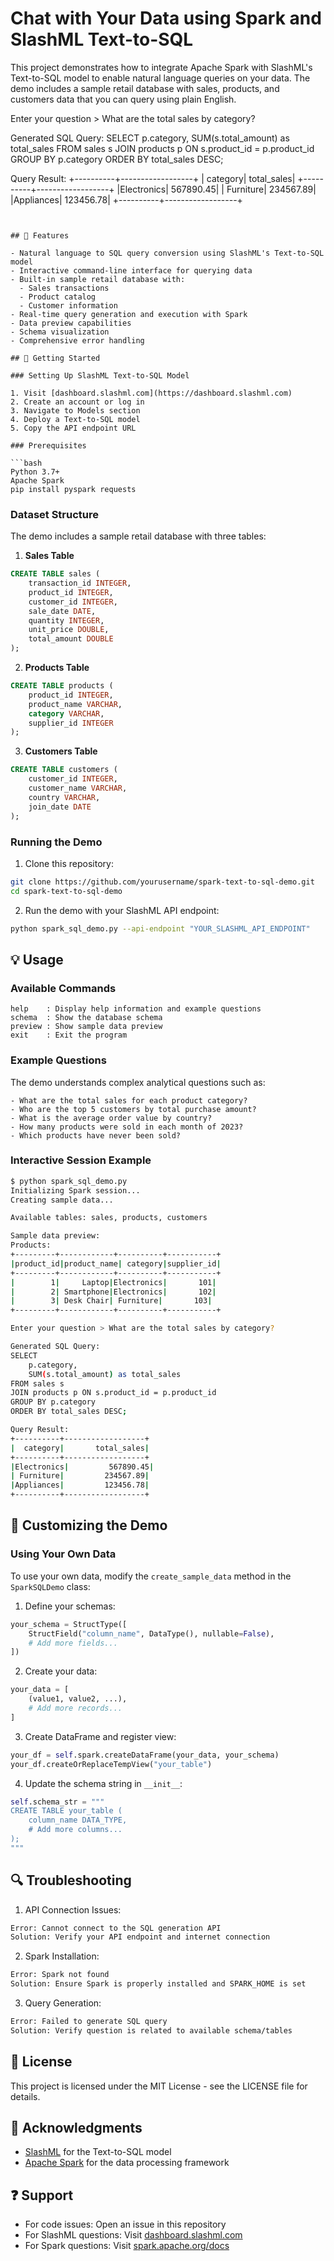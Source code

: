 # Chat with Your Data using Spark and SlashML Text-to-SQL

This project demonstrates how to integrate Apache Spark with SlashML's Text-to-SQL model to enable natural language queries on your data. The demo includes a sample retail database with sales, products, and customers data that you can query using plain English.

Enter your question > What are the total sales by category?

Generated SQL Query:
SELECT 
    p.category,
    SUM(s.total_amount) as total_sales
FROM sales s
JOIN products p ON s.product_id = p.product_id
GROUP BY p.category
ORDER BY total_sales DESC;

Query Result:
+----------+------------------+
|  category|       total_sales|
+----------+------------------+
|Electronics|         567890.45|
| Furniture|         234567.89|
|Appliances|         123456.78|
+----------+------------------+
```


## 🌟 Features

- Natural language to SQL query conversion using SlashML's Text-to-SQL model
- Interactive command-line interface for querying data
- Built-in sample retail database with:
  - Sales transactions
  - Product catalog
  - Customer information
- Real-time query generation and execution with Spark
- Data preview capabilities
- Schema visualization
- Comprehensive error handling

## 🚀 Getting Started

### Setting Up SlashML Text-to-SQL Model

1. Visit [dashboard.slashml.com](https://dashboard.slashml.com)
2. Create an account or log in
3. Navigate to Models section
4. Deploy a Text-to-SQL model
5. Copy the API endpoint URL

### Prerequisites

```bash
Python 3.7+
Apache Spark
pip install pyspark requests
```

### Dataset Structure

The demo includes a sample retail database with three tables:

1. **Sales Table**
```sql
CREATE TABLE sales (
    transaction_id INTEGER,
    product_id INTEGER,
    customer_id INTEGER,
    sale_date DATE,
    quantity INTEGER,
    unit_price DOUBLE,
    total_amount DOUBLE
);
```

2. **Products Table**
```sql
CREATE TABLE products (
    product_id INTEGER,
    product_name VARCHAR,
    category VARCHAR,
    supplier_id INTEGER
);
```

3. **Customers Table**
```sql
CREATE TABLE customers (
    customer_id INTEGER,
    customer_name VARCHAR,
    country VARCHAR,
    join_date DATE
);
```



### Running the Demo

1. Clone this repository:
```bash
git clone https://github.com/yourusername/spark-text-to-sql-demo.git
cd spark-text-to-sql-demo
```

2. Run the demo with your SlashML API endpoint:
```bash
python spark_sql_demo.py --api-endpoint "YOUR_SLASHML_API_ENDPOINT"
```

## 💡 Usage

### Available Commands

```
help    : Display help information and example questions
schema  : Show the database schema
preview : Show sample data preview
exit    : Exit the program
```

### Example Questions

The demo understands complex analytical questions such as:
```
- What are the total sales for each product category?
- Who are the top 5 customers by total purchase amount?
- What is the average order value by country?
- How many products were sold in each month of 2023?
- Which products have never been sold?
```

### Interactive Session Example

```bash
$ python spark_sql_demo.py
Initializing Spark session...
Creating sample data...

Available tables: sales, products, customers

Sample data preview:
Products:
+---------+------------+----------+-----------+
|product_id|product_name| category|supplier_id|
+---------+------------+----------+-----------+
|        1|     Laptop|Electronics|       101|
|        2| Smartphone|Electronics|       102|
|        3| Desk Chair| Furniture|       103|
+---------+------------+----------+-----------+

Enter your question > What are the total sales by category?

Generated SQL Query:
SELECT 
    p.category,
    SUM(s.total_amount) as total_sales
FROM sales s
JOIN products p ON s.product_id = p.product_id
GROUP BY p.category
ORDER BY total_sales DESC;

Query Result:
+----------+------------------+
|  category|       total_sales|
+----------+------------------+
|Electronics|         567890.45|
| Furniture|         234567.89|
|Appliances|         123456.78|
+----------+------------------+
```

## 🔧 Customizing the Demo

### Using Your Own Data

To use your own data, modify the `create_sample_data` method in the `SparkSQLDemo` class:

1. Define your schemas:
```python
your_schema = StructType([
    StructField("column_name", DataType(), nullable=False),
    # Add more fields...
])
```

2. Create your data:
```python
your_data = [
    (value1, value2, ...),
    # Add more records...
]
```

3. Create DataFrame and register view:
```python
your_df = self.spark.createDataFrame(your_data, your_schema)
your_df.createOrReplaceTempView("your_table")
```

4. Update the schema string in `__init__`:
```python
self.schema_str = """
CREATE TABLE your_table (
    column_name DATA_TYPE,
    # Add more columns...
);
"""
```

## 🔍 Troubleshooting

1. API Connection Issues:
```bash
Error: Cannot connect to the SQL generation API
Solution: Verify your API endpoint and internet connection
```

2. Spark Installation:
```bash
Error: Spark not found
Solution: Ensure Spark is properly installed and SPARK_HOME is set
```

3. Query Generation:
```bash
Error: Failed to generate SQL query
Solution: Verify question is related to available schema/tables
```

## 📝 License

This project is licensed under the MIT License - see the LICENSE file for details.

## 🙏 Acknowledgments

- [SlashML](https://slashml.com) for the Text-to-SQL model
- [Apache Spark](https://spark.apache.org) for the data processing framework

## ❓ Support

- For code issues: Open an issue in this repository
- For SlashML questions: Visit [dashboard.slashml.com](https://dashboard.slashml.com)
- For Spark questions: Visit [spark.apache.org/docs](https://spark.apache.org/docs/latest/)
